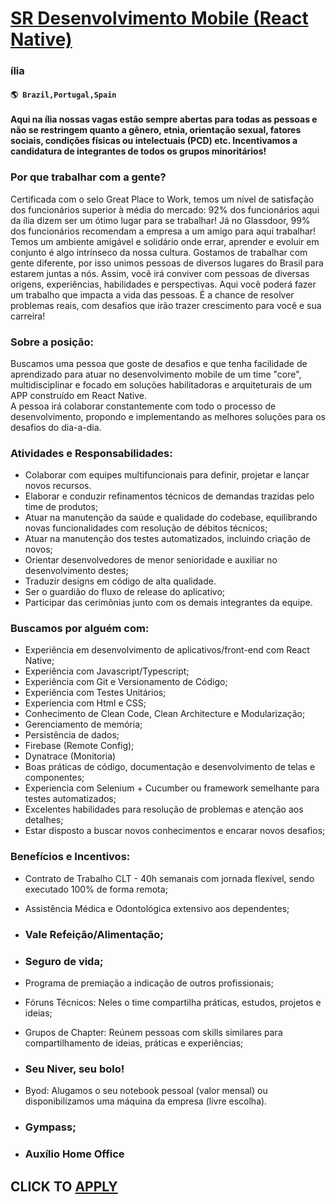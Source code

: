 # [SR Desenvolvimento Mobile (React Native)](https://www.remotewlb.com/apply/sr-desenvolvimento-mobile-react-native)  
### ília  
#### `🌎 Brazil,Portugal,Spain`  

#### Aqui na ília nossas vagas estão sempre abertas para todas as pessoas e não se restringem quanto a gênero, etnia, orientação sexual, fatores sociais, condições físicas ou intelectuais (PCD) etc. Incentivamos a candidatura de integrantes de todos os grupos minoritários!

### Por que trabalhar com a gente?

Certificada com o selo Great Place to Work, temos um nível de satisfação dos funcionários superior à média do mercado: 92% dos funcionários aqui da ília dizem ser um ótimo lugar para se trabalhar! Já no Glassdoor, 99% dos funcionários recomendam a empresa a um amigo para aqui trabalhar! Temos um ambiente amigável e solidário onde errar, aprender e evoluir em conjunto é algo intrínseco da nossa cultura. Gostamos de trabalhar com gente diferente, por isso unimos pessoas de diversos lugares do Brasil para estarem juntas a nós. Assim, você irá conviver com pessoas de diversas origens, experiências, habilidades e perspectivas. Aqui você poderá fazer um trabalho que impacta a vida das pessoas. É a chance de resolver problemas reais, com desafios que irão trazer crescimento para você e sua carreira!

### Sobre a posição:

Buscamos uma pessoa que goste de desafios e que tenha facilidade de aprendizado para atuar no desenvolvimento mobile de um time "core", multidisciplinar e focado em soluções habilitadoras e arquiteturais de um APP construído em React Native.  
A pessoa irá colaborar constantemente com todo o processo de desenvolvimento, propondo e implementando as melhores soluções para os desafios do dia-a-dia.

### Atividades e Responsabilidades:

  * Colaborar com equipes multifuncionais para definir, projetar e lançar novos recursos.
  * Elaborar e conduzir refinamentos técnicos de demandas trazidas pelo time de produtos;
  * Atuar na manutenção da saúde e qualidade do codebase, equilibrando novas funcionalidades com resolução de débitos técnicos;
  * Atuar na manutenção dos testes automatizados, incluindo criação de novos;
  * Orientar desenvolvedores de menor senioridade e auxiliar no desenvolvimento destes;
  * Traduzir designs em código de alta qualidade.
  * Ser o guardião do fluxo de release do aplicativo;
  * Participar das cerimônias junto com os demais integrantes da equipe.

###  **Buscamos por alguém com:**

  * Experiência em desenvolvimento de aplicativos/front-end com React Native;
  * Experiência com Javascript/Typescript;
  * Experiência com Git e Versionamento de Código;
  * Experiência com Testes Unitários;
  * Experiencia com Html e CSS;
  * Conhecimento de Clean Code, Clean Architecture e Modularização;
  * Gerenciamento de memória;
  * Persistência de dados;
  * Firebase (Remote Config);
  * Dynatrace (Monitoria)
  * Boas práticas de código, documentação e desenvolvimento de telas e componentes;
  * Experiencia com Selenium + Cucumber ou framework semelhante para testes automatizados;
  * Excelentes habilidades para resolução de problemas e atenção aos detalhes;
  * Estar disposto a buscar novos conhecimentos e encarar novos desafios;

### Benefícios e Incentivos:

  * Contrato de Trabalho CLT - 40h semanais com jornada flexível, sendo executado 100% de forma remota;

  * Assistência Médica e Odontológica extensivo aos dependentes;

  * ### Vale Refeição/Alimentação;

  * ### Seguro de vida;

  * Programa de premiação a indicação de outros profissionais;

  * Fóruns Técnicos: Neles o time compartilha práticas, estudos, projetos e ideias;

  * Grupos de Chapter: Reúnem pessoas com skills similares para compartilhamento de ideias, práticas e experiências;

  * ### Seu Niver, seu bolo!

  * Byod: Alugamos o seu notebook pessoal (valor mensal) ou disponibilizamos uma máquina da empresa (livre escolha).

  * ### Gympass;

  * ### Auxílio Home Office

  
## CLICK TO [APPLY](https://www.remotewlb.com/apply/sr-desenvolvimento-mobile-react-native)

